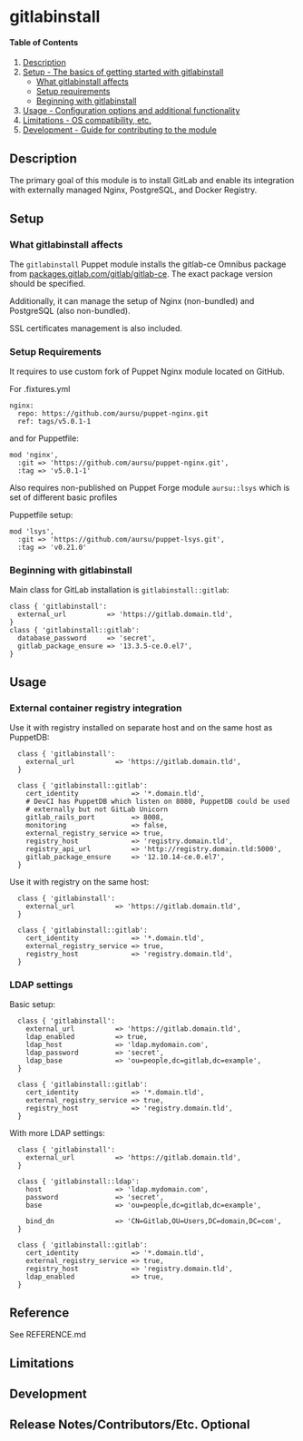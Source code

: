 # gitlabinstall

#### Table of Contents

1. [Description](#description)
2. [Setup - The basics of getting started with gitlabinstall](#setup)
    * [What gitlabinstall affects](#what-gitlabinstall-affects)
    * [Setup requirements](#setup-requirements)
    * [Beginning with gitlabinstall](#beginning-with-gitlabinstall)
3. [Usage - Configuration options and additional functionality](#usage)
4. [Limitations - OS compatibility, etc.](#limitations)
5. [Development - Guide for contributing to the module](#development)

## Description

The primary goal of this module is to install GitLab and enable its integration with externally managed Nginx, PostgreSQL, and Docker Registry.

## Setup

### What gitlabinstall affects

The `gitlabinstall` Puppet module installs the gitlab-ce Omnibus package from [packages.gitlab.com/gitlab/gitlab-ce](https://packages.gitlab.com/gitlab/gitlab-ce). The exact package version should be specified.

Additionally, it can manage the setup of Nginx (non-bundled) and PostgreSQL (also non-bundled).

SSL certificates management is also included.


### Setup Requirements

It requires to use custom fork of Puppet Nginx module located on GitHub.

For .fixtures.yml

```
nginx:
  repo: https://github.com/aursu/puppet-nginx.git
  ref: tags/v5.0.1-1
```

and for Puppetfile:

```
mod 'nginx',
  :git => 'https://github.com/aursu/puppet-nginx.git',
  :tag => 'v5.0.1-1'
```

Also requires non-published on Puppet Forge module `aursu::lsys` which is set
of different basic profiles

Puppetfile setup:

```
mod 'lsys',
  :git => 'https://github.com/aursu/puppet-lsys.git',
  :tag => 'v0.21.0'
```

### Beginning with gitlabinstall

Main class for GitLab installation is `gitlabinstall::gitlab`:

```
class { 'gitlabinstall':
  external_url          => 'https://gitlab.domain.tld',
}
class { 'gitlabinstall::gitlab':
  database_password     => 'secret',
  gitlab_package_ensure => '13.3.5-ce.0.el7',
}
```

## Usage

### External container registry integration

Use it with registry installed on separate host and on the same host as PuppetDB:

```
  class { 'gitlabinstall':
    external_url          => 'https://gitlab.domain.tld',
  }

  class { 'gitlabinstall::gitlab':
    cert_identity             => '*.domain.tld',
    # DevCI has PuppetDB which listen on 8080, PuppetDB could be used
    # externally but not GitLab Unicorn
    gitlab_rails_port         => 8008,
    monitoring                => false,
    external_registry_service => true,
    registry_host             => 'registry.domain.tld',
    registry_api_url          => 'http://registry.domain.tld:5000',
    gitlab_package_ensure     => '12.10.14-ce.0.el7',
  }
```

Use it with registry on the same host:

```
  class { 'gitlabinstall':
    external_url          => 'https://gitlab.domain.tld',
  }

  class { 'gitlabinstall::gitlab':
    cert_identity             => '*.domain.tld',
    external_registry_service => true,
    registry_host             => 'registry.domain.tld',
  }
```

### LDAP settings

Basic setup:

```
  class { 'gitlabinstall':
    external_url          => 'https://gitlab.domain.tld',
    ldap_enabled          => true,
    ldap_host             => 'ldap.mydomain.com',
    ldap_password         => 'secret',
    ldap_base             => 'ou=people,dc=gitlab,dc=example',
  }

  class { 'gitlabinstall::gitlab':
    cert_identity             => '*.domain.tld',
    external_registry_service => true,
    registry_host             => 'registry.domain.tld',
  }
```

With more LDAP settings:

```
  class { 'gitlabinstall':
    external_url          => 'https://gitlab.domain.tld',
  }

  class { 'gitlabinstall::ldap':
    host                  => 'ldap.mydomain.com',
    password              => 'secret',
    base                  => 'ou=people,dc=gitlab,dc=example',

    bind_dn               => 'CN=Gitlab,OU=Users,DC=domain,DC=com',
  }

  class { 'gitlabinstall::gitlab':
    cert_identity             => '*.domain.tld',
    external_registry_service => true,
    registry_host             => 'registry.domain.tld',
    ldap_enabled              => true,
  }
```

## Reference

See REFERENCE.md

## Limitations

## Development

## Release Notes/Contributors/Etc. **Optional**
